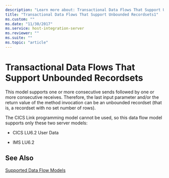```yaml
---
description: "Learn more about: Transactional Data Flows That Support Unbounded Recordsets"
title: "Transactional Data Flows That Support Unbounded Recordsets1"
ms.custom: ""
ms.date: "11/30/2017"
ms.service: host-integration-server
ms.reviewer: ""
ms.suite: ""
ms.topic: "article"
---
```

# Transactional Data Flows That Support Unbounded Recordsets
This model supports one or more consecutive sends followed by one or more consecutive receives. Therefore, the last input parameter and/or the return value of the method invocation can be an unbounded recordset (that is, a recordset with no set number of rows).  
  
 The CICS Link programming model cannot be used, so this data flow model supports only these two server models:  
  
-   CICS LU6.2 User Data  
  
-   IMS LU6.2  
  
## See Also  
 [Supported Data Flow Models](../core/supported-data-flow-models1.md)
